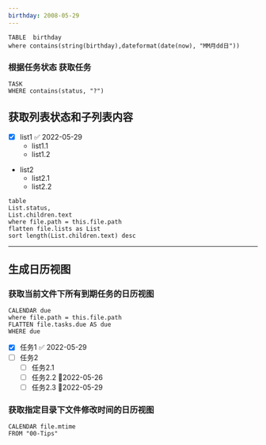 ```yaml
---
birthday: 2008-05-29
---
```


```dataview
TABLE  birthday
where contains(string(birthday),dateformat(date(now), "MM月dd日"))
```

### 根据任务状态 获取任务
```dataview
TASK
WHERE contains(status, "?")
```

## 获取列表状态和子列表内容
- [x] list1 ✅ 2022-05-29
	- list1.1
	- list1.2
- list2
	- list2.1
	- list2.2


```dataview
table
List.status,
List.children.text
where file.path = this.file.path  
flatten file.lists as List
sort length(List.children.text) desc
```

---
## 生成日历视图
### 获取当前文件下所有到期任务的日历视图
```dataview
CALENDAR due
where file.path = this.file.path
FLATTEN file.tasks.due AS due
WHERE due
```

- [x] 任务1 ✅ 2022-05-29
- [ ] 任务2
	- [ ] 任务2.1
	- [ ] 任务2.2 📅2022-05-26
	- [ ] 任务2.3 📅2022-05-29

### 获取指定目录下文件修改时间的日历视图

```dataview
CALENDAR file.mtime 
FROM "00-Tips"
```

